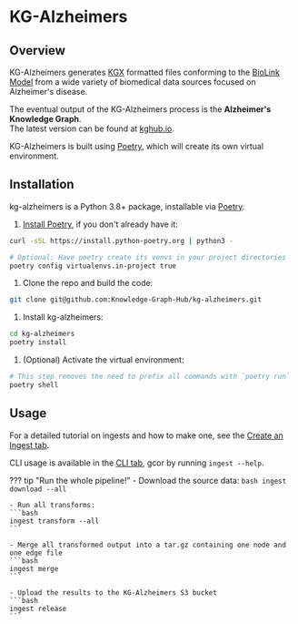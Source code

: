 # KG-Alzheimers

## Overview

KG-Alzheimers generates [KGX](https://github.com/biolink/kgx/blob/master/specification/kgx-format.md) formatted files conforming to the [BioLink Model](https://biolink.github.io/biolink-model/) from a wide variety of biomedical data sources focused on Alzheimer's disease.

The eventual output of the KG-Alzheimers process is the **Alzheimer's Knowledge Graph**.  
The latest version can be found at [kghub.io](https://kghub.io/kg-alzheimers/current/).

KG-Alzheimers is built using [Poetry](https://python-poetry.org), which will create its own virtual environment.

## Installation

kg-alzheimers is a Python 3.8+ package, installable via [Poetry](https://python-poetry.org).  

1. <a href="https://python-poetry.org/docs/" target="_blank">Install Poetry</a>, if you don't already have it:  
```bash
curl -sSL https://install.python-poetry.org | python3 -

# Optional: Have poetry create its venvs in your project directories
poetry config virtualenvs.in-project true
```

1. Clone the repo and build the code:
```bash
git clone git@github.com:Knowledge-Graph-Hub/kg-alzheimers.git
```

1. Install kg-alzheimers:
```bash
cd kg-alzheimers
poetry install
```

1. (Optional) Activate the virtual environment:
```bash
# This step removes the need to prefix all commands with `poetry run`
poetry shell
```

## Usage

For a detailed tutorial on ingests and how to make one, see the [Create an Ingest tab](Create-an-Ingest/index.md). 

CLI usage is available in the [CLI tab](CLI.md), gcor by running `ingest --help`.

??? tip "Run the whole pipeline!"
    - Download the source data:
    ```bash
    ingest download --all
    ```

    - Run all transforms:  
    ```bash
    ingest transform --all
    ```

    - Merge all transformed output into a tar.gz containing one node and one edge file
    ```bash
    ingest merge
    ```

    - Upload the results to the KG-Alzheimers S3 bucket
    ```bash
    ingest release
    ```

<meta http-equiv='cache-control' content='no-cache'> 
<meta http-equiv='expires' content='0'> 
<meta http-equiv='pragma' content='no-cache'>
